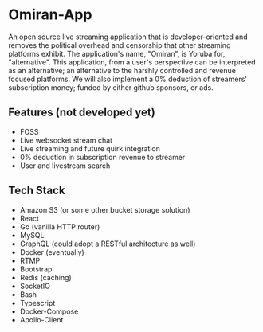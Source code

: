 # Omiran-App

An open source live streaming application that is developer-oriented and removes the political overhead and censorship that other streaming platforms exhibit. The application's name, "Omiran", is Yoruba for, "alternative". This application, from a user's perspective can be interpreted as an alternative; an alternative to the harshly controlled and revenue focused platforms. We will also implement a 0% deduction of streamers' subscription money; funded by either github sponsors, or ads.

## Features (not developed yet)

- FOSS
- Live websocket stream chat
- Live streaming and future quirk integration
- 0% deduction in subscription revenue to streamer
- User and livestream search 

## Tech Stack

- Amazon S3 (or some other bucket storage solution) 
- React
- Go (vanilla HTTP router)
- MySQL
- GraphQL (could adopt a RESTful architecture as well)
- Docker (eventually)
- RTMP
- Bootstrap
- Redis (caching)
- SocketIO
- Bash
- Typescript
- Docker-Compose
- Apollo-Client
